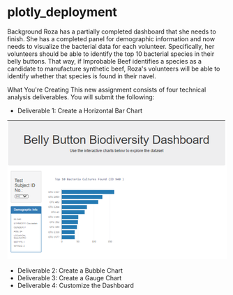 # plotly_deployment

Background
Roza has a partially completed dashboard that she needs to finish. She has a completed panel for demographic information and now needs to visualize the bacterial data for each volunteer. Specifically, her volunteers should be able to identify the top 10 bacterial species in their belly buttons. That way, if Improbable Beef identifies a species as a candidate to manufacture synthetic beef, Roza's volunteers will be able to identify whether that species is found in their navel.

What You're Creating
This new assignment consists of four technical analysis deliverables. You will submit the following:

- Deliverable 1: Create a Horizontal Bar Chart

![](static/images/Deliverable1.PNG)

- Deliverable 2: Create a Bubble Chart
- Deliverable 3: Create a Gauge Chart
- Deliverable 4: Customize the Dashboard

